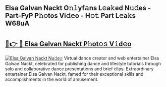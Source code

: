 ## Elsa Galvan Nackt O𝚗𝚕yf𝚊ns L𝚎a𝚔ed N𝚞𝚍es - Part-FyP P𝚑𝚘tos Vi𝚍𝚎o - H𝚘𝚝 Part L𝚎a𝚔s W68uA

# <h2><a href="http://kff4kwc.oniu.top/?m=Elsa+Galvan+Nackt">🔗👉 🔴 Elsa Galvan Nackt P𝚑ot𝚘𝚜 V𝚒d𝚎o</a></h2>

[![Elsa Galvan Nackt Nu𝚍e𝚜](https://i.imgur.com/0qMVB7G.gif)](http://kff4kwc.oniu.top/?m=Elsa+Galvan+Nackt)
Virtual dance creator and web entertainer Elsa Galvan Nackt, celebrated for publishing dance and lifestyle tutorials through solo and collaborative dance presentations and brief clips. Extraordinary entertainer Elsa Galvan Nackt, famed for their exceptional skills and accomplishments in the world of amusement.  
